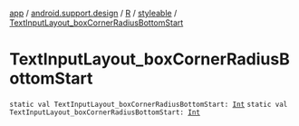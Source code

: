 [app](../../../index.md) / [android.support.design](../../index.md) / [R](../index.md) / [styleable](index.md) / [TextInputLayout_boxCornerRadiusBottomStart](./-text-input-layout_box-corner-radius-bottom-start.md)

# TextInputLayout_boxCornerRadiusBottomStart

`static val TextInputLayout_boxCornerRadiusBottomStart: `[`Int`](https://kotlinlang.org/api/latest/jvm/stdlib/kotlin/-int/index.html)
`static val TextInputLayout_boxCornerRadiusBottomStart: `[`Int`](https://kotlinlang.org/api/latest/jvm/stdlib/kotlin/-int/index.html)